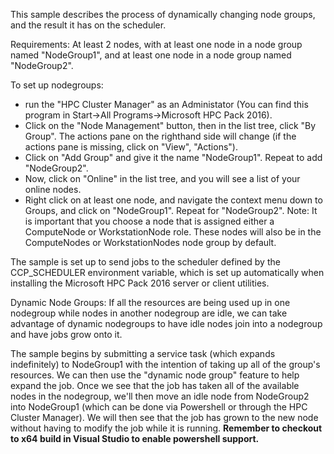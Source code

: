 This sample describes the process of dynamically changing node groups, and the result it has on the scheduler.

Requirements: At least 2 nodes, with at least one node in a node group named "NodeGroup1", and at least one node in a node group named "NodeGroup2".

To set up nodegroups: 
 - run the "HPC Cluster Manager" as an Administator (You can find this program in Start->All Programs->Microsoft HPC Pack 2016). 
 - Click on the "Node Management" button, then in the list tree, click "By Group". The actions pane  on the righthand side will change (if the actions pane is missing, click on "View", "Actions"). 
 - Click on "Add Group" and give it the name "NodeGroup1". Repeat to add "NodeGroup2". 
 - Now, click on "Online" in the list tree, and you will see a list of your online nodes.
 - Right click on at least one node, and navigate the context menu down to Groups, and click on "NodeGroup1". Repeat for "NodeGroup2". Note: It is important that you choose a node that is assigned either a ComputeNode or WorkstationNode role. These nodes will also be in the ComputeNodes or WorkstationNodes node group by default.

The sample is set up to send jobs to the scheduler defined by the CCP_SCHEDULER environment variable, which is set up automatically when installing the Microsoft HPC Pack 2016 server or client utilities. 

Dynamic Node Groups:
If all the resources are being used up in one nodegroup while nodes in another nodegroup are idle, we can take advantage of dynamic nodegroups to have idle nodes join into a nodegroup and have jobs grow onto it.

The sample begins by submitting a service task (which expands indefinitely) to NodeGroup1 with the intention of taking up all of the group's resources. We can then use the "dynamic node group" feature to help expand the job. Once we see that the job has taken all of the available nodes in the nodegroup, we'll then move an idle node from NodeGroup2 into NodeGroup1 (which can be done via Powershell or through the HPC Cluster Manager). We will then see that the job has grown to the new node without having to modify the job while it is running.
**Remember to checkout to x64 build in Visual Studio to enable powershell support.**